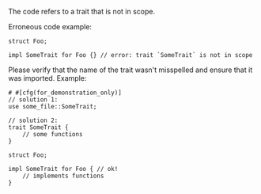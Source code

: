 The code refers to a trait that is not in scope.

Erroneous code example:

```compile_fail,E0405
struct Foo;

impl SomeTrait for Foo {} // error: trait `SomeTrait` is not in scope
```

Please verify that the name of the trait wasn't misspelled and ensure that it
was imported. Example:

```
# #[cfg(for_demonstration_only)]
// solution 1:
use some_file::SomeTrait;

// solution 2:
trait SomeTrait {
    // some functions
}

struct Foo;

impl SomeTrait for Foo { // ok!
    // implements functions
}
```
